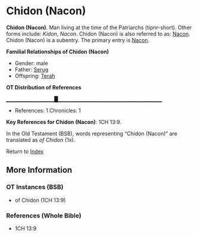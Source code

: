 # Chidon (Nacon)
**Chidon (Nacon)**. 
Man living at the time of the Patriarchs (tipnr-short). 
Other forms include: 
*Kidon*, *Nacon*. 
Chidon (Nacon) is also referred to as: 
[Nacon](Nacon.md). 
Chidon (Nacon) is a subentry. The primary entry is 
[Nacon](Nacon.md). 




**Familial Relationships of Chidon (Nacon)**


* Gender: male
* Father: [Serug](Serug.md)
* Offspring: [Terah](Terah.md)


**OT Distribution of References**

▁▁▁▁▁▁▁▁▁▁▁▁█▁▁▁▁▁▁▁▁▁▁▁▁▁▁▁▁▁▁▁▁▁▁▁▁▁▁
* References: 1 Chronicles: 1



**Key References for Chidon (Nacon)**: 
1CH 13:9. 


In the Old Testament (BSB), words representing “Chidon (Nacon)” are translated as 
*of Chidon* (1x). 




Return to [Index](00-Index.md)

## More Information

### OT Instances (BSB)

* of Chidon (1CH 13:9)



### References (Whole Bible)

* 1CH 13:9




